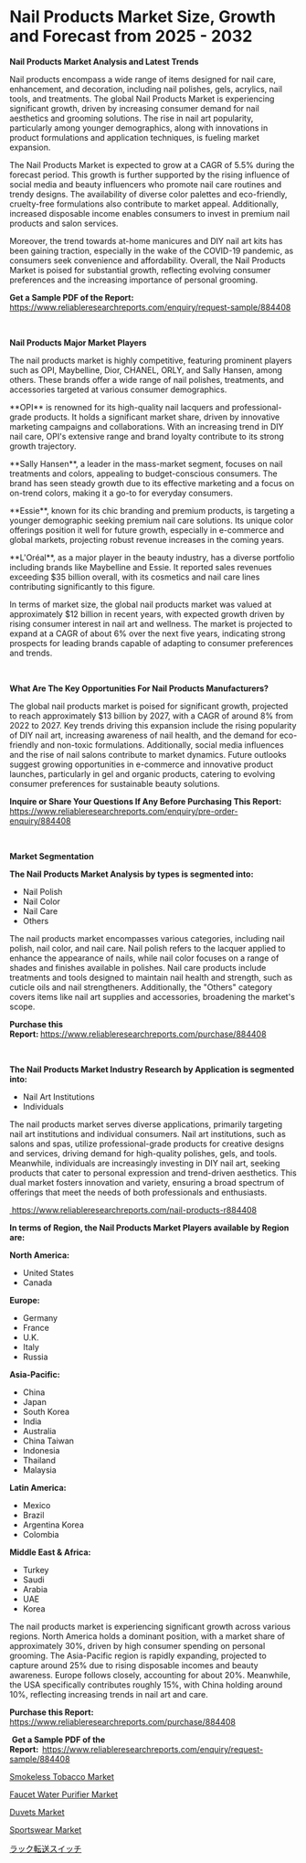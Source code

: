 <p><h1>Nail Products Market Size, Growth and Forecast from 2025 - 2032</h1></p><p><strong>Nail Products Market Analysis and Latest Trends</strong></p>
<p><p>Nail products encompass a wide range of items designed for nail care, enhancement, and decoration, including nail polishes, gels, acrylics, nail tools, and treatments. The global Nail Products Market is experiencing significant growth, driven by increasing consumer demand for nail aesthetics and grooming solutions. The rise in nail art popularity, particularly among younger demographics, along with innovations in product formulations and application techniques, is fueling market expansion.</p><p>The Nail Products Market is expected to grow at a CAGR of 5.5% during the forecast period. This growth is further supported by the rising influence of social media and beauty influencers who promote nail care routines and trendy designs. The availability of diverse color palettes and eco-friendly, cruelty-free formulations also contribute to market appeal. Additionally, increased disposable income enables consumers to invest in premium nail products and salon services. </p><p>Moreover, the trend towards at-home manicures and DIY nail art kits has been gaining traction, especially in the wake of the COVID-19 pandemic, as consumers seek convenience and affordability. Overall, the Nail Products Market is poised for substantial growth, reflecting evolving consumer preferences and the increasing importance of personal grooming.</p></p>
<p><strong>Get a Sample PDF of the Report:&nbsp;</strong> <a href="https://www.reliableresearchreports.com/enquiry/request-sample/884408?utm_campaign=48&utm_medium=2&utm_source=Github&utm_content=ia&utm_term=04042025&utm_id=nail-products">https://www.reliableresearchreports.com/enquiry/request-sample/884408</a></p>
<p>&nbsp;</p>
<p><strong>Nail Products Major Market Players</strong></p>
<p><p>The nail products market is highly competitive, featuring prominent players such as OPI, Maybelline, Dior, CHANEL, ORLY, and Sally Hansen, among others. These brands offer a wide range of nail polishes, treatments, and accessories targeted at various consumer demographics.</p><p>**OPI** is renowned for its high-quality nail lacquers and professional-grade products. It holds a significant market share, driven by innovative marketing campaigns and collaborations. With an increasing trend in DIY nail care, OPI's extensive range and brand loyalty contribute to its strong growth trajectory.</p><p>**Sally Hansen**, a leader in the mass-market segment, focuses on nail treatments and colors, appealing to budget-conscious consumers. The brand has seen steady growth due to its effective marketing and a focus on on-trend colors, making it a go-to for everyday consumers. </p><p>**Essie**, known for its chic branding and premium products, is targeting a younger demographic seeking premium nail care solutions. Its unique color offerings position it well for future growth, especially in e-commerce and global markets, projecting robust revenue increases in the coming years.</p><p>**L'Oréal**, as a major player in the beauty industry, has a diverse portfolio including brands like Maybelline and Essie. It reported sales revenues exceeding $35 billion overall, with its cosmetics and nail care lines contributing significantly to this figure. </p><p>In terms of market size, the global nail products market was valued at approximately $12 billion in recent years, with expected growth driven by rising consumer interest in nail art and wellness. The market is projected to expand at a CAGR of about 6% over the next five years, indicating strong prospects for leading brands capable of adapting to consumer preferences and trends.</p></p>
<p>&nbsp;</p>
<p><strong>What Are The Key Opportunities For Nail Products Manufacturers?</strong></p>
<p><p>The global nail products market is poised for significant growth, projected to reach approximately $13 billion by 2027, with a CAGR of around 8% from 2022 to 2027. Key trends driving this expansion include the rising popularity of DIY nail art, increasing awareness of nail health, and the demand for eco-friendly and non-toxic formulations. Additionally, social media influences and the rise of nail salons contribute to market dynamics. Future outlooks suggest growing opportunities in e-commerce and innovative product launches, particularly in gel and organic products, catering to evolving consumer preferences for sustainable beauty solutions.</p></p>
<p><strong>Inquire or Share Your Questions If Any Before Purchasing This Report:</strong> <a href="https://www.reliableresearchreports.com/enquiry/pre-order-enquiry/884408?utm_campaign=48&utm_medium=2&utm_source=Github&utm_content=ia&utm_term=04042025&utm_id=nail-products">https://www.reliableresearchreports.com/enquiry/pre-order-enquiry/884408</a></p>
<p>&nbsp;</p>
<p><strong>Market Segmentation</strong></p>
<p><strong>The Nail Products Market Analysis by types is segmented into:</strong></p>
<p><ul><li>Nail Polish</li><li>Nail Color</li><li>Nail Care</li><li>Others</li></ul></p>
<p><p>The nail products market encompasses various categories, including nail polish, nail color, and nail care. Nail polish refers to the lacquer applied to enhance the appearance of nails, while nail color focuses on a range of shades and finishes available in polishes. Nail care products include treatments and tools designed to maintain nail health and strength, such as cuticle oils and nail strengtheners. Additionally, the "Others" category covers items like nail art supplies and accessories, broadening the market's scope.</p></p>
<p><strong>Purchase this Report:&nbsp;</strong><a href="https://www.reliableresearchreports.com/purchase/884408?utm_campaign=48&utm_medium=2&utm_source=Github&utm_content=ia&utm_term=04042025&utm_id=nail-products">https://www.reliableresearchreports.com/purchase/884408</a></p>
<p>&nbsp;</p>
<p><strong>The Nail Products Market Industry Research by Application is segmented into:</strong></p>
<p><ul><li>Nail Art Institutions</li><li>Individuals</li></ul></p>
<p><p>The nail products market serves diverse applications, primarily targeting nail art institutions and individual consumers. Nail art institutions, such as salons and spas, utilize professional-grade products for creative designs and services, driving demand for high-quality polishes, gels, and tools. Meanwhile, individuals are increasingly investing in DIY nail art, seeking products that cater to personal expression and trend-driven aesthetics. This dual market fosters innovation and variety, ensuring a broad spectrum of offerings that meet the needs of both professionals and enthusiasts.</p></p>
<p><a href="https://www.reliableresearchreports.com/nail-products-r884408?utm_campaign=48&utm_medium=2&utm_source=Github&utm_content=ia&utm_term=04042025&utm_id=nail-products">&nbsp;https://www.reliableresearchreports.com/nail-products-r884408</a></p>
<p><strong>In terms of Region, the Nail Products Market Players available by Region are:</strong></p>
<p>
    <p> <strong> North America: </strong>
        <ul>
            <li>United States</li>
            <li>Canada</li>
        </ul>
        </p> 
    <p> <strong> Europe: </strong>
        <ul>
            <li>Germany</li>
            <li>France</li>
            <li>U.K.</li>
            <li>Italy</li>
            <li>Russia</li>
        </ul>
        </p> 
    <p> <strong> Asia-Pacific: </strong>
        <ul>
            <li>China</li>
            <li>Japan</li>
            <li>South Korea</li>
            <li>India</li>
            <li>Australia</li>
            <li>China Taiwan</li>
            <li>Indonesia</li>
            <li>Thailand</li>
            <li>Malaysia</li>
        </ul>
        </p> 
    <p> <strong> Latin America: </strong>
        <ul>
            <li>Mexico</li>
            <li>Brazil</li>
            <li>Argentina Korea</li>
            <li>Colombia</li>
        </ul>
        </p> 
    <p> <strong> Middle East & Africa: </strong>
        <ul>
            <li>Turkey</li>
            <li>Saudi</li>
            <li>Arabia</li>
            <li>UAE</li>
            <li>Korea</li>
        </ul>
    </p>
    </p>
<p><p>The nail products market is experiencing significant growth across various regions. North America holds a dominant position, with a market share of approximately 30%, driven by high consumer spending on personal grooming. The Asia-Pacific region is rapidly expanding, projected to capture around 25% due to rising disposable incomes and beauty awareness. Europe follows closely, accounting for about 20%. Meanwhile, the USA specifically contributes roughly 15%, with China holding around 10%, reflecting increasing trends in nail art and care.</p></p>
<p><strong>Purchase this Report: </strong><a href="https://www.reliableresearchreports.com/purchase/884408?utm_campaign=48&utm_medium=2&utm_source=Github&utm_content=ia&utm_term=04042025&utm_id=nail-products">https://www.reliableresearchreports.com/purchase/884408</a></p>
<p>&nbsp;<strong>Get a Sample PDF of the Report:&nbsp;&nbsp;</strong><a href="https://www.reliableresearchreports.com/enquiry/request-sample/884408?utm_campaign=48&utm_medium=2&utm_source=Github&utm_content=ia&utm_term=04042025&utm_id=nail-products">https://www.reliableresearchreports.com/enquiry/request-sample/884408</a></p>
<p><strong></strong></p>
<p><p><a href="https://github.com/variothonia/Market-Research-Report-List-1/blob/main/smokeless-tobacco-market.md?utm_campaign=48&utm_medium=2&utm_source=Github&utm_content=ia&utm_term=04042025&utm_id=nail-products">Smokeless Tobacco Market</a></p><p><a href="https://github.com/berkemiars2j/Market-Research-Report-List-1/blob/main/faucet-water-purifier-market.md?utm_campaign=48&utm_medium=2&utm_source=Github&utm_content=ia&utm_term=04042025&utm_id=nail-products">Faucet Water Purifier Market</a></p><p><a href="https://github.com/hutchkloor4x/Market-Research-Report-List-1/blob/main/duvets-market.md?utm_campaign=48&utm_medium=2&utm_source=Github&utm_content=ia&utm_term=04042025&utm_id=nail-products">Duvets Market</a></p><p><a href="https://github.com/kaforarvero/Market-Research-Report-List-1/blob/main/sportswear-market.md?utm_campaign=48&utm_medium=2&utm_source=Github&utm_content=ia&utm_term=04042025&utm_id=nail-products">Sportswear Market</a></p><p><a href="https://github.com/lababdou/Market-Research-Report-List-7/blob/main/444411051842.md?utm_campaign=48&utm_medium=2&utm_source=Github&utm_content=ia&utm_term=04042025&utm_id=nail-products">ラック転送スイッチ</a></p></p>